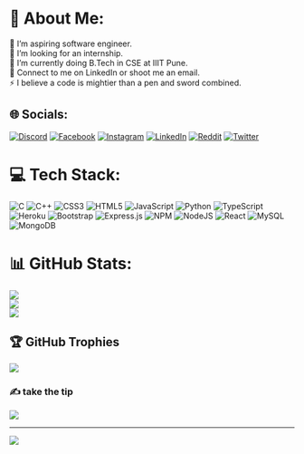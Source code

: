 # 💫 About Me:
🔭 I’m aspiring software engineer.<br>🤝 I’m looking for an internship.<br>🌱 I’m currently doing B.Tech in CSE at IIIT Pune.<br>💬 Connect to me on LinkedIn or shoot me an email.<br>⚡ I believe a code is mightier than a pen and sword combined.


## 🌐 Socials:
[![Discord](https://img.shields.io/badge/Discord-%237289DA.svg?logo=discord&logoColor=white)](https://discord.com/users/532235898298040341) [![Facebook](https://img.shields.io/badge/Facebook-%231877F2.svg?logo=Facebook&logoColor=white)](https://facebook.com/priyansh.aryap) [![Instagram](https://img.shields.io/badge/Instagram-%23E4405F.svg?logo=Instagram&logoColor=white)](https://instagram.com/conscious_bucker) [![LinkedIn](https://img.shields.io/badge/LinkedIn-%230077B5.svg?logo=linkedin&logoColor=white)](https://linkedin.com/in/https://www.linkedin.com/in/priyansh-kumar-296983224/) [![Reddit](https://img.shields.io/badge/Reddit-%23FF4500.svg?logo=Reddit&logoColor=white)](https://reddit.com/user/u/chalaak-billu-69) [![Twitter](https://img.shields.io/badge/Twitter-%231DA1F2.svg?logo=Twitter&logoColor=white)](https://twitter.com/ConsciousBucker) 

# 💻 Tech Stack:
![C](https://img.shields.io/badge/c-%2300599C.svg?style=for-the-badge&logo=c&logoColor=white) ![C++](https://img.shields.io/badge/c++-%2300599C.svg?style=for-the-badge&logo=c%2B%2B&logoColor=white) ![CSS3](https://img.shields.io/badge/css3-%231572B6.svg?style=for-the-badge&logo=css3&logoColor=white) ![HTML5](https://img.shields.io/badge/html5-%23E34F26.svg?style=for-the-badge&logo=html5&logoColor=white) ![JavaScript](https://img.shields.io/badge/javascript-%23323330.svg?style=for-the-badge&logo=javascript&logoColor=%23F7DF1E) ![Python](https://img.shields.io/badge/python-3670A0?style=for-the-badge&logo=python&logoColor=ffdd54) ![TypeScript](https://img.shields.io/badge/typescript-%23007ACC.svg?style=for-the-badge&logo=typescript&logoColor=white) ![Heroku](https://img.shields.io/badge/heroku-%23430098.svg?style=for-the-badge&logo=heroku&logoColor=white) ![Bootstrap](https://img.shields.io/badge/bootstrap-%23563D7C.svg?style=for-the-badge&logo=bootstrap&logoColor=white) ![Express.js](https://img.shields.io/badge/express.js-%23404d59.svg?style=for-the-badge&logo=express&logoColor=%2361DAFB) ![NPM](https://img.shields.io/badge/NPM-%23000000.svg?style=for-the-badge&logo=npm&logoColor=white) ![NodeJS](https://img.shields.io/badge/node.js-6DA55F?style=for-the-badge&logo=node.js&logoColor=white) ![React](https://img.shields.io/badge/react-%2320232a.svg?style=for-the-badge&logo=react&logoColor=%2361DAFB) ![MySQL](https://img.shields.io/badge/mysql-%2300f.svg?style=for-the-badge&logo=mysql&logoColor=white) ![MongoDB](https://img.shields.io/badge/MongoDB-%234ea94b.svg?style=for-the-badge&logo=mongodb&logoColor=white)
# 📊 GitHub Stats:
![](https://github-readme-stats.vercel.app/api?username=priyansh2120&theme=dark&hide_border=false&include_all_commits=false&count_private=false)<br/>
![](https://github-readme-streak-stats.herokuapp.com/?user=priyansh2120&theme=dark&hide_border=false)<br/>
![](https://github-readme-stats.vercel.app/api/top-langs/?username=priyansh2120&theme=dark&hide_border=false&include_all_commits=false&count_private=false&layout=compact)

## 🏆 GitHub Trophies
![](https://github-profile-trophy.vercel.app/?username=priyansh2120&theme=radical&no-frame=false&no-bg=false&margin-w=4)

### ✍️ take the tip 
![](https://quotes-github-readme.vercel.app/api?type=horizontal&theme=radical)



---
[![](https://visitcount.itsvg.in/api?id=priyansh2120&icon=0&color=0)](https://visitcount.itsvg.in)

